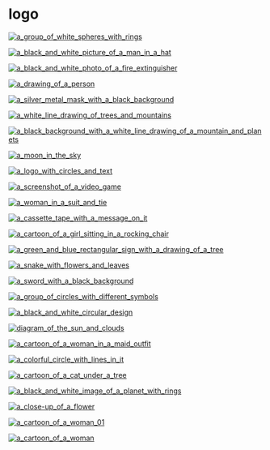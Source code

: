 # logo

<a href="a_group_of_white_spheres_with_rings.png"><img alt="a_group_of_white_spheres_with_rings" src="a_group_of_white_spheres_with_rings.png"></a>

<a href="a_black_and_white_picture_of_a_man_in_a_hat.png"><img alt="a_black_and_white_picture_of_a_man_in_a_hat" src="a_black_and_white_picture_of_a_man_in_a_hat.png"></a>

<a href="a_black_and_white_photo_of_a_fire_extinguisher.jpg"><img alt="a_black_and_white_photo_of_a_fire_extinguisher" src="a_black_and_white_photo_of_a_fire_extinguisher.jpg"></a>

<a href="a_drawing_of_a_person.png"><img alt="a_drawing_of_a_person" src="a_drawing_of_a_person.png"></a>

<a href="a_silver_metal_mask_with_a_black_background.png"><img alt="a_silver_metal_mask_with_a_black_background" src="a_silver_metal_mask_with_a_black_background.png"></a>

<a href="a_white_line_drawing_of_trees_and_mountains.jpg"><img alt="a_white_line_drawing_of_trees_and_mountains" src="a_white_line_drawing_of_trees_and_mountains.jpg"></a>

<a href="a_black_background_with_a_white_line_drawing_of_a_mountain_and_planets.jpg"><img alt="a_black_background_with_a_white_line_drawing_of_a_mountain_and_planets" src="a_black_background_with_a_white_line_drawing_of_a_mountain_and_planets.jpg"></a>

<a href="a_moon_in_the_sky.png"><img alt="a_moon_in_the_sky" src="a_moon_in_the_sky.png"></a>

<a href="a_logo_with_circles_and_text.png"><img alt="a_logo_with_circles_and_text" src="a_logo_with_circles_and_text.png"></a>

<a href="a_screenshot_of_a_video_game.png"><img alt="a_screenshot_of_a_video_game" src="a_screenshot_of_a_video_game.png"></a>

<a href="a_woman_in_a_suit_and_tie.png"><img alt="a_woman_in_a_suit_and_tie" src="a_woman_in_a_suit_and_tie.png"></a>

<a href="a_cassette_tape_with_a_message_on_it.jpg"><img alt="a_cassette_tape_with_a_message_on_it" src="a_cassette_tape_with_a_message_on_it.jpg"></a>

<a href="a_cartoon_of_a_girl_sitting_in_a_rocking_chair.png"><img alt="a_cartoon_of_a_girl_sitting_in_a_rocking_chair" src="a_cartoon_of_a_girl_sitting_in_a_rocking_chair.png"></a>

<a href="a_green_and_blue_rectangular_sign_with_a_drawing_of_a_tree.png"><img alt="a_green_and_blue_rectangular_sign_with_a_drawing_of_a_tree" src="a_green_and_blue_rectangular_sign_with_a_drawing_of_a_tree.png"></a>

<a href="a_snake_with_flowers_and_leaves.jpg"><img alt="a_snake_with_flowers_and_leaves" src="a_snake_with_flowers_and_leaves.jpg"></a>

<a href="a_sword_with_a_black_background.jpg"><img alt="a_sword_with_a_black_background" src="a_sword_with_a_black_background.jpg"></a>

<a href="a_group_of_circles_with_different_symbols.png"><img alt="a_group_of_circles_with_different_symbols" src="a_group_of_circles_with_different_symbols.png"></a>

<a href="a_black_and_white_circular_design.png"><img alt="a_black_and_white_circular_design" src="a_black_and_white_circular_design.png"></a>

<a href="diagram_of_the_sun_and_clouds.jpg"><img alt="diagram_of_the_sun_and_clouds" src="diagram_of_the_sun_and_clouds.jpg"></a>

<a href="a_cartoon_of_a_woman_in_a_maid_outfit.png"><img alt="a_cartoon_of_a_woman_in_a_maid_outfit" src="a_cartoon_of_a_woman_in_a_maid_outfit.png"></a>

<a href="a_colorful_circle_with_lines_in_it.jpg"><img alt="a_colorful_circle_with_lines_in_it" src="a_colorful_circle_with_lines_in_it.jpg"></a>

<a href="a_cartoon_of_a_cat_under_a_tree.png"><img alt="a_cartoon_of_a_cat_under_a_tree" src="a_cartoon_of_a_cat_under_a_tree.png"></a>

<a href="a_black_and_white_image_of_a_planet_with_rings.jpg"><img alt="a_black_and_white_image_of_a_planet_with_rings" src="a_black_and_white_image_of_a_planet_with_rings.jpg"></a>

<a href="a_close-up_of_a_flower.jpg"><img alt="a_close-up_of_a_flower" src="a_close-up_of_a_flower.jpg"></a>

<a href="a_cartoon_of_a_woman_01.png"><img alt="a_cartoon_of_a_woman_01" src="a_cartoon_of_a_woman_01.png"></a>

<a href="a_cartoon_of_a_woman.png"><img alt="a_cartoon_of_a_woman" src="a_cartoon_of_a_woman.png"></a>

